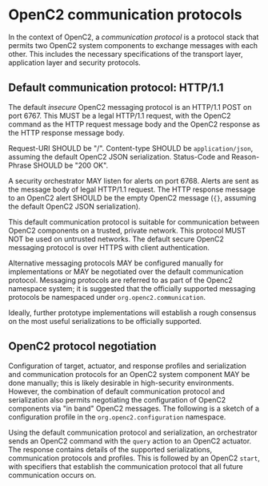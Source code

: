 
# OpenC2 communication protocols

In the context of OpenC2, a *communication protocol* is a protocol stack that permits two OpenC2 system components to exchange messages with each other. This includes the necessary specifications of the transport layer, application layer and security protocols.


## Default communication protocol: HTTP/1.1

The default *insecure* OpenC2 messaging protocol is an HTTP/1.1 POST on port 6767. This MUST be a legal HTTP/1.1 request, with the OpenC2 command as the HTTP request message body and the OpenC2 response as the HTTP response message body.

Request-URI SHOULD be "/". Content-type SHOULD be `application/json`, assuming the default OpenC2 JSON serialization. Status-Code and Reason-Phrase SHOULD be "200 OK".

A security orchestrator MAY listen for alerts on port 6768. Alerts are sent as the message body of legal HTTP/1.1 request. The HTTP response message to an OpenC2 alert SHOULD be the empty OpenC2 message (`{}`, assuming the default OpenC2 JSON serialization).

This default communication protocol is suitable for communication between OpenC2 components on a trusted, private network. This protocol MUST NOT be used on untrusted networks. The default secure OpenC2 messaging protocol is over HTTPS with client authentication.

Alternative messaging protocols MAY be configured manually for implementations or MAY be negotiated over the default communication protocol. Messaging protocols are referred to as part of the Openc2 namespace system; it is suggested that the officially supported messaging protocols be namespaced under `org.openc2.communication`.

Ideally, further prototype implementations will establish a rough consensus on the most useful serializations to be officially supported.


## OpenC2 protocol negotiation

Configuration of target, actuator, and response profiles and serialization and communication protocols for an OpenC2 system component MAY be done manually; this is likely desirable in high-security environments. However, the combination of default communication protocol and serialization also permits negotiating the configuration of OpenC2 components via "in band" OpenC2 messages. The following is a sketch of a configuration profile in the `org.openc2.configuration` namespace.

Using the default communication protocol and serialization, an orchestrator sends an OpenC2 command with the `query` action to an OpenC2 actuator. The response contains details of the supported serializations, communication protocols and profiles. This is followed by an OpenC2 `start`, with specifiers that establish the communication protocol that all future communication occurs on.

